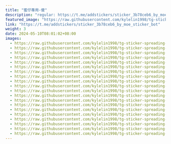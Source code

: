 ```yaml
---
title: "蜜仔專用-傻"
description: "regular: https://t.me/addstickers/sticker_3b78ceb6_by_moe_sticker_bot"
featured_image: "https://raw.githubusercontent.com/kylelin1998/tg-sticker-spreading-worldwide-images/main/img/688e1d7c-f047-4c8c-a41a-87e20aa64e8a.jpg"
link: "https://t.me/addstickers/sticker_3b78ceb6_by_moe_sticker_bot"
weight: 3
date: 2024-05-10T08:01:02+08:00
images:
  - https://raw.githubusercontent.com/kylelin1998/tg-sticker-spreading-worldwide-images/main/img/688e1d7c-f047-4c8c-a41a-87e20aa64e8a.jpg
  - https://raw.githubusercontent.com/kylelin1998/tg-sticker-spreading-worldwide-images/main/img/d602c7cd-4686-46df-acf9-ff1007d7c596.jpg
  - https://raw.githubusercontent.com/kylelin1998/tg-sticker-spreading-worldwide-images/main/img/c4b413ce-2128-41ea-bd42-25fd03cbe0cd.jpg
  - https://raw.githubusercontent.com/kylelin1998/tg-sticker-spreading-worldwide-images/main/img/562aaa6c-9517-4e1d-9dfe-9d2f40821b5d.jpg
  - https://raw.githubusercontent.com/kylelin1998/tg-sticker-spreading-worldwide-images/main/img/d132f5b7-abcc-4135-99b5-231fc366a1c2.jpg
  - https://raw.githubusercontent.com/kylelin1998/tg-sticker-spreading-worldwide-images/main/img/f356935f-9ef1-401a-ad17-608de3009ac4.jpg
  - https://raw.githubusercontent.com/kylelin1998/tg-sticker-spreading-worldwide-images/main/img/15e80dbe-112a-4972-9ec8-8467934b5f04.jpg
  - https://raw.githubusercontent.com/kylelin1998/tg-sticker-spreading-worldwide-images/main/img/aa9bb283-162c-4e2b-a317-17b15e607c13.jpg
  - https://raw.githubusercontent.com/kylelin1998/tg-sticker-spreading-worldwide-images/main/img/5bdddb34-1130-4808-a191-d71edfc53d6f.jpg
  - https://raw.githubusercontent.com/kylelin1998/tg-sticker-spreading-worldwide-images/main/img/49dea05f-a352-4262-87f7-b11972b14c0f.jpg
  - https://raw.githubusercontent.com/kylelin1998/tg-sticker-spreading-worldwide-images/main/img/e169d4db-7e5f-4f89-a0e0-23745599c870.jpg
  - https://raw.githubusercontent.com/kylelin1998/tg-sticker-spreading-worldwide-images/main/img/acbf3a5a-bb7e-4381-aad0-743e8e6fdb43.jpg
  - https://raw.githubusercontent.com/kylelin1998/tg-sticker-spreading-worldwide-images/main/img/3fb50402-b20a-4844-a712-e66ed861f673.jpg
  - https://raw.githubusercontent.com/kylelin1998/tg-sticker-spreading-worldwide-images/main/img/847c8f92-5d84-453b-80f6-500cfbc0ccd2.jpg
  - https://raw.githubusercontent.com/kylelin1998/tg-sticker-spreading-worldwide-images/main/img/e7a578d8-3a2f-43dd-9ab5-cdc0957552c5.jpg
  - https://raw.githubusercontent.com/kylelin1998/tg-sticker-spreading-worldwide-images/main/img/133c0065-eccd-4df5-b8ab-a099f7ef66c5.jpg
  - https://raw.githubusercontent.com/kylelin1998/tg-sticker-spreading-worldwide-images/main/img/e75bdd56-354c-4396-970d-815e0f4475e2.jpg
  - https://raw.githubusercontent.com/kylelin1998/tg-sticker-spreading-worldwide-images/main/img/2fd9dff1-b4a2-4e4f-8a67-842591e6119f.jpg
  - https://raw.githubusercontent.com/kylelin1998/tg-sticker-spreading-worldwide-images/main/img/5ecf7be5-64b0-440d-8a22-56f53107c6ee.jpg
  - https://raw.githubusercontent.com/kylelin1998/tg-sticker-spreading-worldwide-images/main/img/9812c351-f84a-46c7-80ea-ea21a02d6032.jpg
---
```

